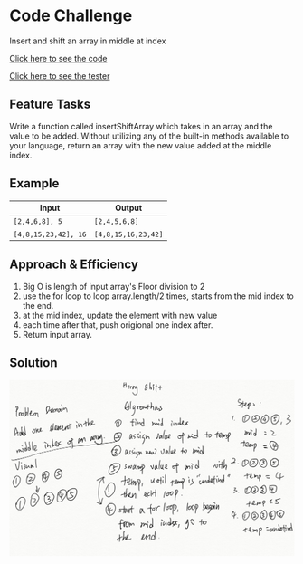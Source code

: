 # Code Challenge

Insert and shift an array in middle at index

[Click here to see the code](array_shift.js)

[Click here to see the tester](array_shift.test.js)

## Feature Tasks

Write a function called insertShiftArray which takes in an array and the value to be added. Without utilizing any of the built-in methods available to your language, return an array with the new value added at the middle index.

## Example

|Input|Output|
|---|---|
|`[2,4,6,8], 5`|`[2,4,5,6,8]`|
|`[4,8,15,23,42], 16`|`[4,8,15,16,23,42]`|

## Approach & Efficiency

1. Big O is length of input array's Floor division to 2
2. use the for loop to loop array.length/2 times, starts from the mid index to the end.
3. at the mid index, update the element with new value
4. each time after that, push origional one index after.
5. Return input array.

## Solution
<!-- Embedded whiteboard image -->
![img1](array_shift.png)
